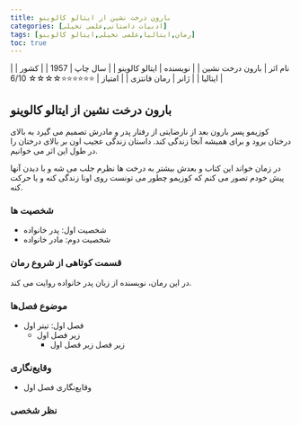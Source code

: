 ```yaml
---
title: بارون درخت نشین از ایتالو کالوینو
categories: [ادبیات داستانی,علمی تخیلی]
tags: [رمان,ایتالیا,علمی تخیلی,ایتالو کالوینو]
toc: true
---
```



| نام اثر | بارون درخت نشین |
| نویسنده | ایتالو کالوینو |
| سال چاپ | 1957 |
| کشور | ایتالیا |
| ژانر | رمان فانتزی |
| امتیاز | ⭐⭐⭐⭐⭐⭐☆☆☆☆ 6/10 |




## بارون درخت نشین از ایتالو کالوینو

کوزیمو پسر بارون بعد از نارضایتی از رفتار پدر و مادرش تصمیم می گیرد به بالای درختان برود و برای همیشه آنجا زندگی کند. داستان زندگی عجیب اون بر بالای درختان را در طول این اثر می خوانیم.

در زمان خواند این کتاب و بعدش بیشتر به درخت ها نظرم جلب می شه و با دیدن آنها پیش خودم تصور می کنم که کوزیمو چطور می تونست روی اونا زندگی کنه و یا حرکت کنه. 


### شخصیت ها
- شخصیت اول: پدر خانواده
- شخصیت دوم: مادر خانواده

### قسمت کوتاهی از شروع رمان
در این رمان، نویسنده از زبان پدر خانواده روایت می کند.

### موضوع فصل‌ها
- فصل اول: تیتر اول
  - زیر فصل اول
    - زیر فصل زیر فصل اول

### وقایع‌نگاری
- وقایع‌نگاری فصل اول

### نظر شخصی



